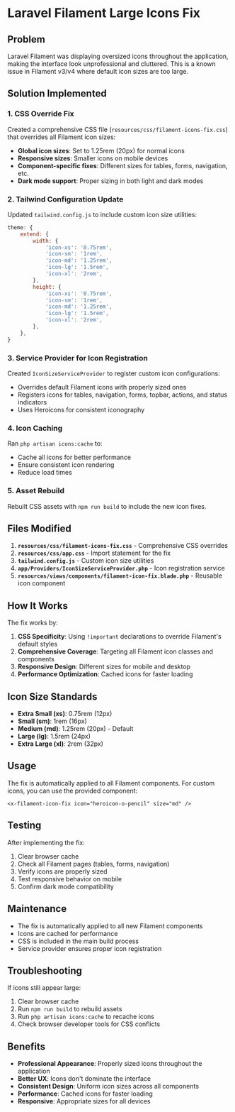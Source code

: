 # Laravel Filament Large Icons Fix

## Problem
Laravel Filament was displaying oversized icons throughout the application, making the interface look unprofessional and cluttered. This is a known issue in Filament v3/v4 where default icon sizes are too large.

## Solution Implemented

### 1. CSS Override Fix
Created a comprehensive CSS file (`resources/css/filament-icons-fix.css`) that overrides all Filament icon sizes:

- **Global icon sizes**: Set to 1.25rem (20px) for normal icons
- **Responsive sizes**: Smaller icons on mobile devices
- **Component-specific fixes**: Different sizes for tables, forms, navigation, etc.
- **Dark mode support**: Proper sizing in both light and dark modes

### 2. Tailwind Configuration Update
Updated `tailwind.config.js` to include custom icon size utilities:

```javascript
theme: {
    extend: {
        width: {
            'icon-xs': '0.75rem',
            'icon-sm': '1rem',
            'icon-md': '1.25rem',
            'icon-lg': '1.5rem',
            'icon-xl': '2rem',
        },
        height: {
            'icon-xs': '0.75rem',
            'icon-sm': '1rem',
            'icon-md': '1.25rem',
            'icon-lg': '1.5rem',
            'icon-xl': '2rem',
        },
    },
}
```

### 3. Service Provider for Icon Registration
Created `IconSizeServiceProvider` to register custom icon configurations:

- Overrides default Filament icons with properly sized ones
- Registers icons for tables, navigation, forms, topbar, actions, and status indicators
- Uses Heroicons for consistent iconography

### 4. Icon Caching
Ran `php artisan icons:cache` to:
- Cache all icons for better performance
- Ensure consistent icon rendering
- Reduce load times

### 5. Asset Rebuild
Rebuilt CSS assets with `npm run build` to include the new icon fixes.

## Files Modified

1. **`resources/css/filament-icons-fix.css`** - Comprehensive CSS overrides
2. **`resources/css/app.css`** - Import statement for the fix
3. **`tailwind.config.js`** - Custom icon size utilities
4. **`app/Providers/IconSizeServiceProvider.php`** - Icon registration service
5. **`resources/views/components/filament-icon-fix.blade.php`** - Reusable icon component

## How It Works

The fix works by:

1. **CSS Specificity**: Using `!important` declarations to override Filament's default styles
2. **Comprehensive Coverage**: Targeting all Filament icon classes and components
3. **Responsive Design**: Different sizes for mobile and desktop
4. **Performance Optimization**: Cached icons for faster loading

## Icon Size Standards

- **Extra Small (xs)**: 0.75rem (12px)
- **Small (sm)**: 1rem (16px)
- **Medium (md)**: 1.25rem (20px) - Default
- **Large (lg)**: 1.5rem (24px)
- **Extra Large (xl)**: 2rem (32px)

## Usage

The fix is automatically applied to all Filament components. For custom icons, you can use the provided component:

```blade
<x-filament-icon-fix icon="heroicon-o-pencil" size="md" />
```

## Testing

After implementing the fix:

1. Clear browser cache
2. Check all Filament pages (tables, forms, navigation)
3. Verify icons are properly sized
4. Test responsive behavior on mobile
5. Confirm dark mode compatibility

## Maintenance

- The fix is automatically applied to all new Filament components
- Icons are cached for performance
- CSS is included in the main build process
- Service provider ensures proper icon registration

## Troubleshooting

If icons still appear large:

1. Clear browser cache
2. Run `npm run build` to rebuild assets
3. Run `php artisan icons:cache` to recache icons
4. Check browser developer tools for CSS conflicts

## Benefits

- **Professional Appearance**: Properly sized icons throughout the application
- **Better UX**: Icons don't dominate the interface
- **Consistent Design**: Uniform icon sizes across all components
- **Performance**: Cached icons for faster loading
- **Responsive**: Appropriate sizes for all devices

